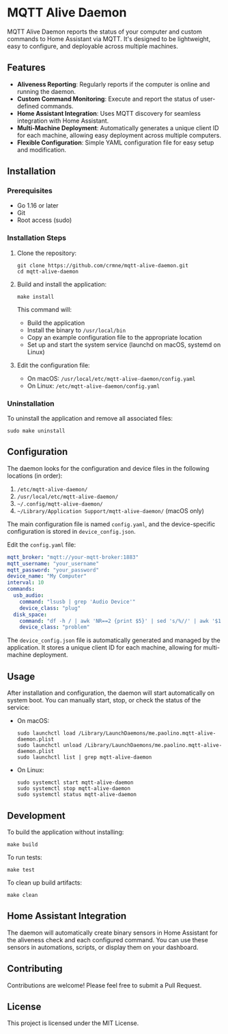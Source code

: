# MQTT Alive Daemon

MQTT Alive Daemon reports the status of your computer and custom commands to Home Assistant via MQTT. It's designed to be lightweight, easy to configure, and deployable across multiple machines.

## Features

- **Aliveness Reporting**: Regularly reports if the computer is online and running the daemon.
- **Custom Command Monitoring**: Execute and report the status of user-defined commands.
- **Home Assistant Integration**: Uses MQTT discovery for seamless integration with Home Assistant.
- **Multi-Machine Deployment**: Automatically generates a unique client ID for each machine, allowing easy deployment across multiple computers.
- **Flexible Configuration**: Simple YAML configuration file for easy setup and modification.

## Installation

### Prerequisites

- Go 1.16 or later
- Git
- Root access (sudo)

### Installation Steps

1. Clone the repository:
   ```
   git clone https://github.com/crmne/mqtt-alive-daemon.git
   cd mqtt-alive-daemon
   ```

2. Build and install the application:
   ```
   make install
   ```

   This command will:
   - Build the application
   - Install the binary to `/usr/local/bin`
   - Copy an example configuration file to the appropriate location
   - Set up and start the system service (launchd on macOS, systemd on Linux)

3. Edit the configuration file:
   - On macOS: `/usr/local/etc/mqtt-alive-daemon/config.yaml`
   - On Linux: `/etc/mqtt-alive-daemon/config.yaml`

### Uninstallation

To uninstall the application and remove all associated files:

```
sudo make uninstall
```

## Configuration

The daemon looks for the configuration and device files in the following locations (in order):

1. `/etc/mqtt-alive-daemon/`
2. `/usr/local/etc/mqtt-alive-daemon/`
3. `~/.config/mqtt-alive-daemon/`
4. `~/Library/Application Support/mqtt-alive-daemon/` (macOS only)

The main configuration file is named `config.yaml`, and the device-specific configuration is stored in `device_config.json`.

Edit the `config.yaml` file:

```yaml
mqtt_broker: "mqtt://your-mqtt-broker:1883"
mqtt_username: "your_username"
mqtt_password: "your_password"
device_name: "My Computer"
interval: 10
commands:
  usb_audio:
    command: "lsusb | grep 'Audio Device'"
    device_class: "plug"
  disk_space:
    command: "df -h / | awk 'NR==2 {print $5}' | sed 's/%//' | awk '$1 < 90 {exit 1}'"
    device_class: "problem"
```

The `device_config.json` file is automatically generated and managed by the application. It stores a unique client ID for each machine, allowing for multi-machine deployment.

## Usage

After installation and configuration, the daemon will start automatically on system boot. You can manually start, stop, or check the status of the service:

- On macOS:
  ```
  sudo launchctl load /Library/LaunchDaemons/me.paolino.mqtt-alive-daemon.plist
  sudo launchctl unload /Library/LaunchDaemons/me.paolino.mqtt-alive-daemon.plist
  sudo launchctl list | grep mqtt-alive-daemon
  ```

- On Linux:
  ```
  sudo systemctl start mqtt-alive-daemon
  sudo systemctl stop mqtt-alive-daemon
  sudo systemctl status mqtt-alive-daemon
  ```

## Development

To build the application without installing:

```
make build
```

To run tests:

```
make test
```

To clean up build artifacts:

```
make clean
```

## Home Assistant Integration

The daemon will automatically create binary sensors in Home Assistant for the aliveness check and each configured command. You can use these sensors in automations, scripts, or display them on your dashboard.

## Contributing

Contributions are welcome! Please feel free to submit a Pull Request.

## License

This project is licensed under the MIT License.
